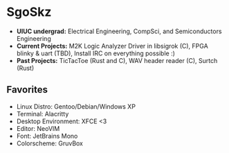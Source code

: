 # SgoSkz
- **UIUC undergrad:** Electrical Engineering, CompSci, and Semiconductors Engineering
- **Current Projects:** M2K Logic Analyzer Driver in libsigrok (C), FPGA blinky & uart (TBD), Install IRC on everything possible :)
- **Past Projects:** TicTacToe (Rust and C), WAV header reader (C), Surtch (Rust)

## Favorites
- Linux Distro: Gentoo/Debian/Windows XP
- Terminal: Alacritty
- Desktop Environment: XFCE <3
- Editor: NeoVIM
- Font: JetBrains Mono
- Colorscheme: GruvBox

<!---
SgoSkz/SgoSkz is a ✨ special ✨ repository because its `README.md` (this file) appears on your GitHub profile.
You can click the Preview link to take a look at your changes.
--->
